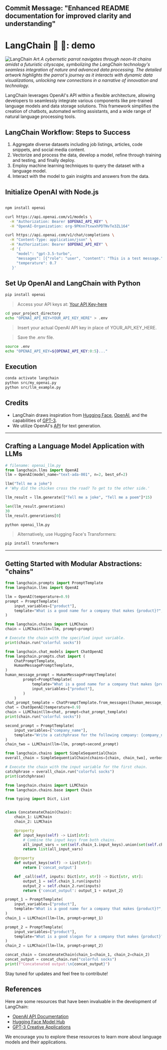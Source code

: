 ## Commit Message: "Enhanced README documentation for improved clarity and understanding"

# LangChain 🦜 🔗: demo

![LangChain Art](img/langchain_art.png)
*A cybernetic parrot navigates through neon-lit chains amidst a futuristic cityscape, symbolizing the LangChain technology's seamless integration of nature and advanced data processing. The detailed artwork highlights the parrot's journey as it interacts with dynamic data visualizations, unlocking new connections in a narrative of innovation and technology.*

LangChain leverages OpenAI's API within a flexible architecture, allowing developers to seamlessly integrate various components like pre-trained language models and data storage solutions. This framework simplifies the creation of chatbots, automated writing assistants, and a wide range of natural language processing tools.


## LangChain Workflow: Steps to Success

1. Aggregate diverse datasets including job listings, articles, code snippets, and social media content.
2. Vectorize and process the data, develop a model, refine through training and testing, and finally deploy.
3. Employ machine learning techniques to query the dataset with a language model.
4. Interact with the model to gain insights and answers from the data.

## Initialize OpenAI with Node.js

```bash

npm install openai

curl https://api.openai.com/v1/models \
  -H "Authorization: Bearer $OPENAI_API_KEY" \
  -H "OpenAI-Organization: org-9PKnn7txwxhPDTNvTe3ZL164"

curl https://api.openai.com/v1/chat/completions \
  -H "Content-Type: application/json" \
  -H "Authorization: Bearer $OPENAI_API_KEY" \
  -d '{
     "model": "gpt-3.5-turbo",
     "messages": [{"role": "user", "content": "This is a test message."}],
     "temperature": 0.7
   }'
```

## Set Up OpenAI and LangChain with Python

```bash
pip install openai
```

> Access your API keys at: [Your API Key-here](https://platform.openai.com/account/api-keys)

```bash
cd your_project_directory
echo "OPENAI_API_KEY=YOUR_API_KEY_HERE" > .env
```

> Insert your actual OpenAI API key in place of YOUR_API_KEY_HERE.

> Save the .env file.

```bash
source .env
echo "OPENAI_API_KEY=${OPENAI_API_KEY:0:5}..."
```

## Execution

```bash
conda activate langchain
python src/my_openai.py
python src/llm_example.py
```

## Credits

- LangChain draws inspiration from [Hugging Face](https://huggingface.co/), [OpenAI](https://openai.com/), and the capabilities of [GPT-3](https://openai.com/blog/gpt-3-apps/).
- We utilize OpenAI's [API](https://beta.openai.com/docs/api-reference/introduction) for text generation.

---

## Crafting a Language Model Application with LLMs

```python
# filename: openai_llm.py
from langchain.llms import OpenAI
llm = OpenAI(model_name="text-ada-001", n=2, best_of=2)

llm("Tell me a joke")
# 'Why did the chicken cross the road? To get to the other side.'

llm_result = llm.generate(["Tell me a joke", "Tell me a poem"]*15)

len(llm_result.generations)
30
llm_result.generations[0]
```

```bash
python openai_llm.py
```

> Alternatively, use Hugging Face's Transformers:

```bash
pip install transformers
```

---

## Getting Started with Modular Abstractions: "chains"

```python
from langchain.prompts import PromptTemplate
from langchain.llms import OpenAI

llm = OpenAI(temperature=0.9)
prompt = PromptTemplate(
    input_variables=["product"],
    template="What is a good name for a company that makes {product}?",
)
```

```python
from langchain.chains import LLMChain
chain = LLMChain(llm=llm, prompt=prompt)

# Execute the chain with the specified input variable.
print(chain.run("colorful socks"))
```

```python
from langchain.chat_models import ChatOpenAI
from langchain.prompts.chat import (
    ChatPromptTemplate,
    HumanMessagePromptTemplate,
)
human_message_prompt = HumanMessagePromptTemplate(
        prompt=PromptTemplate(
            template="What is a good name for a company that makes {product}?",
            input_variables=["product"],
        )
    )
chat_prompt_template = ChatPromptTemplate.from_messages([human_message_prompt])
chat = ChatOpenAI(temperature=0.9)
chain = LLMChain(llm=chat, prompt=chat_prompt_template)
print(chain.run("colorful socks"))
```

```python
second_prompt = PromptTemplate(
    input_variables=["company_name"],
    template="Write a catchphrase for the following company: {company_name}",
)
chain_two = LLMChain(llm=llm, prompt=second_prompt)
```

```python
from langchain.chains import SimpleSequentialChain
overall_chain = SimpleSequentialChain(chains=[chain, chain_two], verbose=True)

# Execute the chain with the input variable for the first chain.
catchphrase = overall_chain.run("colorful socks")
print(catchphrase)
```

```python
from langchain.chains import LLMChain
from langchain.chains.base import Chain

from typing import Dict, List


class ConcatenateChain(Chain):
    chain_1: LLMChain
    chain_2: LLMChain

    @property
    def input_keys(self) -> List[str]:
        # Combine the input keys from both chains.
        all_input_vars = set(self.chain_1.input_keys).union(set(self.chain_2.input_keys))
        return list(all_input_vars)

    @property
    def output_keys(self) -> List[str]:
        return ['concat_output']

    def _call(self, inputs: Dict[str, str]) -> Dict[str, str]:
        output_1 = self.chain_1.run(inputs)
        output_2 = self.chain_2.run(inputs)
        return {'concat_output': output_1 + output_2}
```

```python
prompt_1 = PromptTemplate(
    input_variables=["product"],
    template="What is a good name for a company that makes {product}?",
)
chain_1 = LLMChain(llm=llm, prompt=prompt_1)

prompt_2 = PromptTemplate(
    input_variables=["product"],
    template="What is a good slogan for a company that makes {product}?",
)
chain_2 = LLMChain(llm=llm, prompt=prompt_2)

concat_chain = ConcatenateChain(chain_1=chain_1, chain_2=chain_2)
concat_output = concat_chain.run("colorful socks")
print(f"Concatenated output:\n{concat_output}")
```

Stay tuned for updates and feel free to contribute!

## References

Here are some resources that have been invaluable in the development of LangChain:

- [OpenAI API Documentation](https://beta.openai.com/docs/api-reference/introduction)
- [Hugging Face Model Hub](https://huggingface.co/models)
- [GPT-3 Creative Applications](https://openai.com/blog/gpt-3-apps/)

We encourage you to explore these resources to learn more about language models and their applications.
